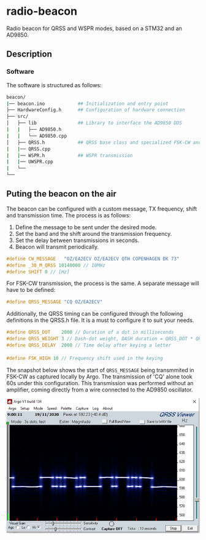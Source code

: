 # radio-beacon

Radio beacon for QRSS and WSPR modes, based on a STM32 and an AD9850.

## Description
### Software

The software is structured as follows:

```bash
beacon/
|── beacon.ino            ## Initialization and entry point
├── HardwareConfig.h      ## Configuration of hardware connection
├── src/                                    
│   ├── lib               ## Library to interface the AD9850 DDS
|   |   ├── AD9850.h
|   |   └── AD9850.cpp
│   ├── QRSS.h            ## QRSS base class and specialized FSK-CW and CW subclasses
|   |── QRSS.cpp
|   |── WSPR.h            ## WSPR transmission
|   |── UWSPR.cpp
|   └── 
└── 
```
## Puting the beacon on the air
The beacon can be configured with a custom message, TX frequency, shift and transmission time. The process is as follows:

1. Define the message to be sent under the desired mode.
2. Set the band and the shift around the transmission frequency.
3. Set the delay between transmissions in seconds.
4. Beacon will transmit periodically.

```C
#define CW_MESSAGE   "OZ/EA2ECV OZ/EA2ECV QTH COPENHAGEN DK 73"
#define _30_M_QRSS 10140000 // 10MHz
#define SHIFT 0 // [Hz]
```

For FSK-CW transmission, the process is the same. A separate message will have to be defined:
```C
#define QRSS_MESSAGE "CQ OZ/EA2ECV"
```
Additionally, the QRSS timing can be configured through the following definitions in the QRSS.h file. It is a must to configure it to suit your needs.
```C
#define QRSS_DOT    2000 // Duration of a dot in milliseconds
#define QRSS_WEIGHT 3 // Dash-dot weight, DASH duration = QRSS_DOT * QRSS_WEIGHT
#define QRSS_DELAY  2000 // Time delay after keying a letter

#define FSK_HIGH 10 // Frequency shift used in the keying 
```
The snapshot below shows the start of `QRSS_MESSAGE` being transmmited in FSK-CW as captured locally by Argo. The transmission of 'CQ' alone took 60s under this configuration. This transmission was performed without an amplifier, coming directly from a wire connected to the AD9850 oscillator.

![fsk](doc/images/cqFSKCW.PNG)